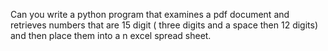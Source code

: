 Can you write a python program that examines a pdf document and retrieves numbers that are 15 digit ( three digits and a space then 12 digits) and then place them into a n excel spread sheet.
